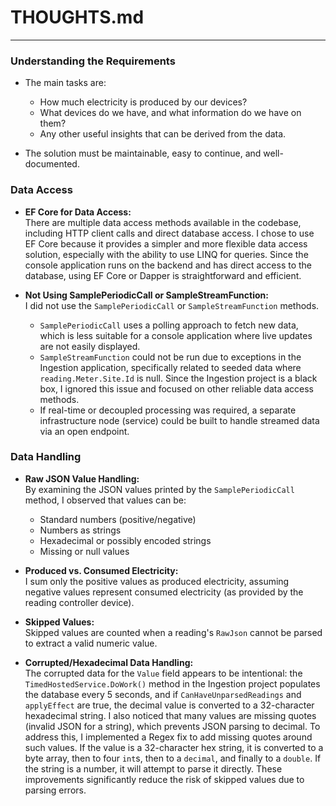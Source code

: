 # THOUGHTS.md

---

### Understanding the Requirements

- The main tasks are:
  - How much electricity is produced by our devices?
  - What devices do we have, and what information do we have on them?
  - Any other useful insights that can be derived from the data.

- The solution must be maintainable, easy to continue, and well-documented.

### Data Access

- **EF Core for Data Access:**  
  There are multiple data access methods available in the codebase, including HTTP client calls and direct database access. I chose to use EF Core because it provides a simpler and more flexible data access solution, especially with the ability to use LINQ for queries. Since the console application runs on the backend and has direct access to the database, using EF Core or Dapper is straightforward and efficient.

- **Not Using SamplePeriodicCall or SampleStreamFunction:**  
  I did not use the `SamplePeriodicCall` or `SampleStreamFunction` methods.  
  - `SamplePeriodicCall` uses a polling approach to fetch new data, which is less suitable for a console application where live updates are not easily displayed.
  - `SampleStreamFunction` could not be run due to exceptions in the Ingestion application, specifically related to seeded data where `reading.Meter.Site.Id` is null. Since the Ingestion project is a black box, I ignored this issue and focused on other reliable data access methods.
  - If real-time or decoupled processing was required, a separate infrastructure node (service) could be built to handle streamed data via an open endpoint.

### Data Handling

- **Raw JSON Value Handling:**  
  By examining the JSON values printed by the `SamplePeriodicCall` method, I observed that values can be:
    - Standard numbers (positive/negative)
    - Numbers as strings
    - Hexadecimal or possibly encoded strings
    - Missing or null values

- **Produced vs. Consumed Electricity:**  
  I sum only the positive values as produced electricity, assuming negative values represent consumed electricity (as provided by the reading controller device).

- **Skipped Values:**  
  Skipped values are counted when a reading's `RawJson` cannot be parsed to extract a valid numeric value.

- **Corrupted/Hexadecimal Data Handling:**  
  The corrupted data for the `Value` field appears to be intentional: the `TimedHostedService.DoWork()` method in the Ingestion project populates the database every 5 seconds, and if `CanHaveUnparsedReadings` and `applyEffect` are true, the decimal value is converted to a 32-character hexadecimal string. I also noticed that many values are missing quotes (invalid JSON for a string), which prevents JSON parsing to decimal. To address this, I implemented a Regex fix to add missing quotes around such values. If the value is a 32-character hex string, it is converted to a byte array, then to four `int`s, then to a `decimal`, and finally to a `double`. If the string is a number, it will attempt to parse it directly. These improvements significantly reduce the risk of skipped values due to parsing errors.